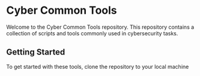 # Cyber Common Tools

Welcome to the Cyber Common Tools repository. This repository contains a collection of scripts and tools commonly used in cybersecurity tasks.

## Getting Started

To get started with these tools, clone the repository to your local machine
